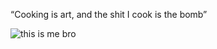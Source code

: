 “Cooking is art, and the shit I cook is the bomb”

![this is me bro](https://i.ytimg.com/vi/N9bKBAA22Go/maxresdefault.jpg)

